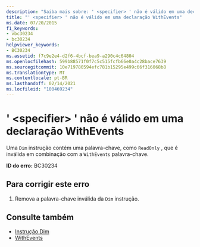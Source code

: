 ```yaml
---
description: "Saiba mais sobre: ' <specifier> ' não é válido em uma declaração WithEvents"
title: "' <specifier> ' não é válido em uma declaração WithEvents"
ms.date: 07/20/2015
f1_keywords:
- vbc30234
- bc30234
helpviewer_keywords:
- BC30234
ms.assetid: f7c9e2e4-d2f6-4bcf-bea9-a290c4c64804
ms.openlocfilehash: 599b88571f0f7c5c515fcfb66e0a4c28bace7639
ms.sourcegitcommit: 10e719780594efc781b15295e499c66f316068b8
ms.translationtype: MT
ms.contentlocale: pt-BR
ms.lasthandoff: 02/14/2021
ms.locfileid: "100469234"
---
```

# <a name="specifier-is-not-valid-on-a-withevents-declaration"></a>' \<specifier> ' não é válido em uma declaração WithEvents

Uma `Dim` instrução contém uma palavra-chave, como `ReadOnly` , que é inválida em combinação com a `WithEvents` palavra-chave.  
  
 **ID do erro:** BC30234  
  
## <a name="to-correct-this-error"></a>Para corrigir este erro  
  
1. Remova a palavra-chave inválida da `Dim` instrução.  
  
## <a name="see-also"></a>Consulte também

- [Instrução Dim](../language-reference/statements/dim-statement.md)
- [WithEvents](../language-reference/modifiers/withevents.md)
